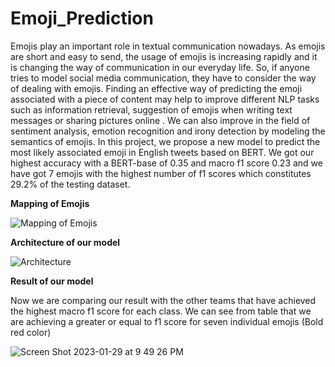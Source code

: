 # Emoji_Prediction

Emojis play an important role in textual communication nowadays. As emojis are short and easy to send, the usage of emojis is increasing rapidly and it is changing the way of communication in our everyday life. So, if anyone tries to model social media communication, they have to consider the way of dealing with emojis. Finding an effective way of predicting the emoji associated with a piece of content may help to improve different NLP tasks such as information retrieval, suggestion of emojis when writing text messages or sharing pictures online . We can also improve in the field of sentiment analysis, emotion recognition and irony detection by modeling the semantics of emojis. In this project, we propose a new model to predict the most likely associated emoji in English tweets based on BERT. We got our highest accuracy with a BERT-base of 0.35 and macro f1 score 0.23 and we have got 7 emojis with the highest number of f1 scores which constitutes 29.2% of the testing dataset.

__Mapping of Emojis__

![Mapping of Emojis](https://user-images.githubusercontent.com/63742110/215383721-cf329005-3948-4254-a3e7-7aaf2f8e3adf.png)

__Architecture of our model__

![Architecture](https://user-images.githubusercontent.com/63742110/215383724-8d164bce-0b81-4a4d-ab38-d60467d295fd.png)

__Result of our model__

Now we are comparing our result with the other teams that have achieved the highest macro f1 score for each class. We can see from table that we are achieving a greater or equal to f1 score for seven individual emojis (Bold red color)

![Screen Shot 2023-01-29 at 9 49 26 PM](https://user-images.githubusercontent.com/63742110/215383770-a6895a62-e51e-4685-b0dd-e7b6de67859b.png)

